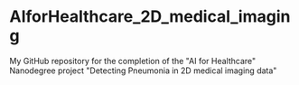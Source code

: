 # AIforHealthcare_2D_medical_imaging
My GitHub repository for the completion of the "AI for Healthcare" Nanodegree project "Detecting Pneumonia in 2D medical imaging data" 
